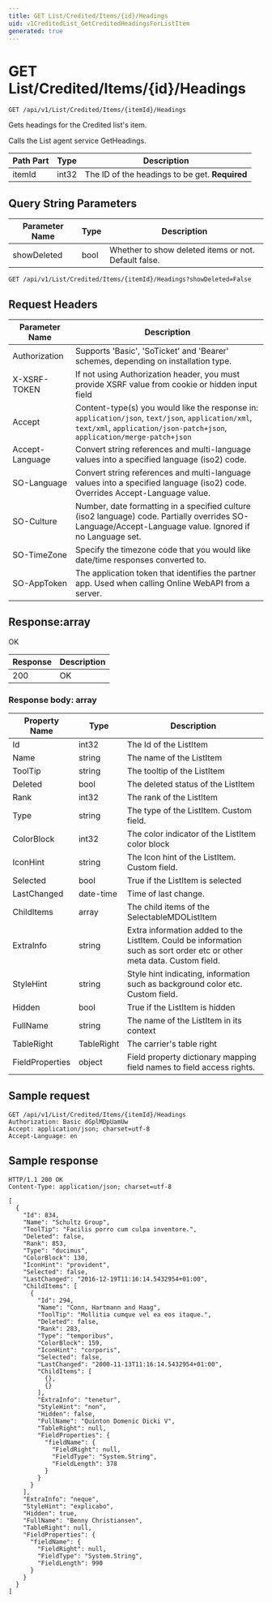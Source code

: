 ```yaml
---
title: GET List/Credited/Items/{id}/Headings
uid: v1CreditedList_GetCreditedHeadingsForListItem
generated: true
---
```


# GET List/Credited/Items/{id}/Headings

```http
GET /api/v1/List/Credited/Items/{itemId}/Headings
```

Gets headings for the Credited list's item.


Calls the List agent service GetHeadings.





| Path Part | Type | Description |
|-----------|------|-------------|
| itemId | int32 | The ID of the headings to be get. **Required** |


## Query String Parameters

| Parameter Name | Type |  Description |
|----------------|------|--------------|
| showDeleted | bool |  Whether to show deleted items or not. Default false. |

```http
GET /api/v1/List/Credited/Items/{itemId}/Headings?showDeleted=False
```


## Request Headers

| Parameter Name | Description |
|----------------|-------------|
| Authorization  | Supports 'Basic', 'SoTicket' and 'Bearer' schemes, depending on installation type. |
| X-XSRF-TOKEN   | If not using Authorization header, you must provide XSRF value from cookie or hidden input field |
| Accept         | Content-type(s) you would like the response in: `application/json`, `text/json`, `application/xml`, `text/xml`, `application/json-patch+json`, `application/merge-patch+json` |
| Accept-Language | Convert string references and multi-language values into a specified language (iso2) code. |
| SO-Language | Convert string references and multi-language values into a specified language (iso2) code. Overrides Accept-Language value. |
| SO-Culture | Number, date formatting in a specified culture (iso2 language) code. Partially overrides SO-Language/Accept-Language value. Ignored if no Language set. |
| SO-TimeZone | Specify the timezone code that you would like date/time responses converted to. |
| SO-AppToken | The application token that identifies the partner app. Used when calling Online WebAPI from a server. |


## Response:array

OK

| Response | Description |
|----------------|-------------|
| 200 | OK |

### Response body: array

| Property Name | Type |  Description |
|----------------|------|--------------|
| Id | int32 | The Id of the ListItem |
| Name | string | The name of the ListItem |
| ToolTip | string | The tooltip of the ListItem |
| Deleted | bool | The deleted status of the ListItem |
| Rank | int32 | The rank of the ListItem |
| Type | string | The type of the ListItem. Custom field. |
| ColorBlock | int32 | The color indicator of the ListItem color block |
| IconHint | string | The Icon hint of the ListItem. Custom field. |
| Selected | bool | True if the ListItem is selected |
| LastChanged | date-time | Time of last change. |
| ChildItems | array | The child items of the SelectableMDOListItem |
| ExtraInfo | string | Extra information added to the ListItem. Could be information such as sort order etc or other meta data. Custom field. |
| StyleHint | string | Style hint indicating, information such as background color etc. Custom field. |
| Hidden | bool | True if the ListItem is hidden |
| FullName | string | The name of the ListItem in its context |
| TableRight | TableRight | The carrier's table right |
| FieldProperties | object | Field property dictionary mapping field names to field access rights. |

## Sample request

```http!
GET /api/v1/List/Credited/Items/{itemId}/Headings
Authorization: Basic dGplMDpUamUw
Accept: application/json; charset=utf-8
Accept-Language: en
```

## Sample response

```http_
HTTP/1.1 200 OK
Content-Type: application/json; charset=utf-8

[
  {
    "Id": 834,
    "Name": "Schultz Group",
    "ToolTip": "Facilis porro cum culpa inventore.",
    "Deleted": false,
    "Rank": 853,
    "Type": "ducimus",
    "ColorBlock": 130,
    "IconHint": "provident",
    "Selected": false,
    "LastChanged": "2016-12-19T11:16:14.5432954+01:00",
    "ChildItems": [
      {
        "Id": 294,
        "Name": "Conn, Hartmann and Haag",
        "ToolTip": "Mollitia cumque vel ea eos itaque.",
        "Deleted": false,
        "Rank": 283,
        "Type": "temporibus",
        "ColorBlock": 159,
        "IconHint": "corporis",
        "Selected": false,
        "LastChanged": "2000-11-13T11:16:14.5432954+01:00",
        "ChildItems": [
          {},
          {}
        ],
        "ExtraInfo": "tenetur",
        "StyleHint": "non",
        "Hidden": false,
        "FullName": "Quinton Domenic Dicki V",
        "TableRight": null,
        "FieldProperties": {
          "fieldName": {
            "FieldRight": null,
            "FieldType": "System.String",
            "FieldLength": 378
          }
        }
      }
    ],
    "ExtraInfo": "neque",
    "StyleHint": "explicabo",
    "Hidden": true,
    "FullName": "Benny Christiansen",
    "TableRight": null,
    "FieldProperties": {
      "fieldName": {
        "FieldRight": null,
        "FieldType": "System.String",
        "FieldLength": 990
      }
    }
  }
]
```